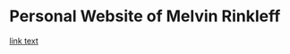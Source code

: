 # Personal Website of Melvin Rinkleff
[link text](http://localhost:3000/submit/f90e7bb8-3168-4edd-8898-78cfdd20f55b)
